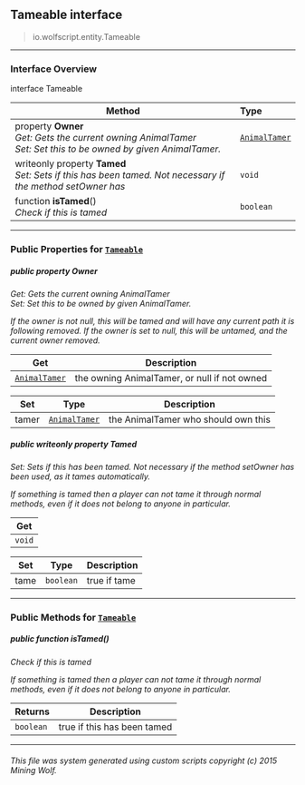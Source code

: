 ## Tameable __interface__

>io.wolfscript.entity.Tameable

---

### Interface Overview

interface Tameable

Method | Type   
--- | :--- 
  property __Owner__ <br> _Get: Gets the current owning AnimalTamer<br>Set: Set this to be owned by given AnimalTamer._ | [`AnimalTamer`](AnimalTamer.md)
 writeonly property __Tamed__ <br> _Set: Sets if this has been tamed. Not necessary if the method setOwner has_ | `void`
 function __isTamed__() <br> _Check if this is tamed_ | `boolean`



---


### Public Properties for [`Tameable`](Tameable.md)

##### <a id='owner'></a>public   property __Owner__

_Get: Gets the current owning AnimalTamer<br>Set: Set this to be owned by given AnimalTamer. <p> If the owner is not null, this will be tamed and will have any current path it is following removed. If the owner is set to null, this will be untamed, and the current owner removed._

Get | Description
--- | --- 
[`AnimalTamer`](AnimalTamer.md) | the owning AnimalTamer, or null if not owned

Set | Type | Description  
--- | --- | --- 
tamer | [`AnimalTamer`](AnimalTamer.md) | the AnimalTamer who should own this


##### <a id='tamed'></a>public  writeonly property __Tamed__

_Set: Sets if this has been tamed. Not necessary if the method setOwner has been used, as it tames automatically. <p> If something is tamed then a player can not tame it through normal methods, even if it does not belong to anyone in particular._

Get | 
--- | 
`void` |

Set | Type | Description  
--- | --- | --- 
tame | `boolean` | true if tame


---

### Public Methods for [`Tameable`](Tameable.md)

##### <a id='istamed'></a>public  function __isTamed__()

_Check if this is tamed <p> If something is tamed then a player can not tame it through normal methods, even if it does not belong to anyone in particular._

Returns | Description
--- | --- 
`boolean` | true if this has been tamed


---


###### This file was system generated using custom scripts copyright (c) 2015 Mining Wolf.
	

